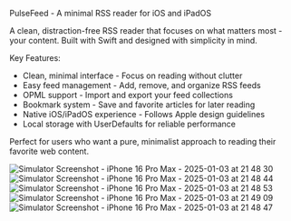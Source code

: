 PulseFeed - A minimal RSS reader for iOS and iPadOS

A clean, distraction-free RSS reader that focuses on what matters most - your content. Built with Swift and designed with simplicity in mind.

Key Features:
- Clean, minimal interface - Focus on reading without clutter
- Easy feed management - Add, remove, and organize RSS feeds
- OPML support - Import and export your feed collections
- Bookmark system - Save and favorite articles for later reading
- Native iOS/iPadOS experience - Follows Apple design guidelines
- Local storage with UserDefaults for reliable performance

Perfect for users who want a pure, minimalist approach to reading their favorite web content.

![Simulator Screenshot - iPhone 16 Pro Max - 2025-01-03 at 21 48 30](https://github.com/user-attachments/assets/9f620721-be5b-4aa3-ab38-f415c3bb9825)
![Simulator Screenshot - iPhone 16 Pro Max - 2025-01-03 at 21 48 44](https://github.com/user-attachments/assets/ea30b270-ff2b-4824-87b1-b6a0ba832d9a)
![Simulator Screenshot - iPhone 16 Pro Max - 2025-01-03 at 21 48 53](https://github.com/user-attachments/assets/efd90613-f49e-46b7-b73e-8cbbda39c4bc)
![Simulator Screenshot - iPhone 16 Pro Max - 2025-01-03 at 21 49 09](https://github.com/user-attachments/assets/c9237048-d917-42ec-a092-33e794f24829)
![Simulator Screenshot - iPhone 16 Pro Max - 2025-01-03 at 21 48 47](https://github.com/user-attachments/assets/e0654cc1-288a-445b-9ba7-aa94adf856e8)
